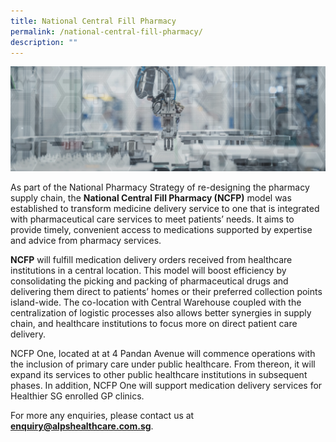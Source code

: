 ```yaml
---
title: National Central Fill Pharmacy
permalink: /national-central-fill-pharmacy/
description: ""
---
```

![](/images/alps_cwh_ncfp_interior_mockup_01_1920x640.png)

As part of the National Pharmacy Strategy of re-designing the pharmacy supply chain, the **National Central Fill Pharmacy (NCFP)** model was established to transform medicine delivery service to one that is integrated with pharmaceutical care services to meet patients’ needs. It aims to provide timely, convenient access to medications supported by expertise and advice from pharmacy services.

**NCFP** will fulfill medication delivery orders received from healthcare institutions in a central location. This model will boost efficiency by consolidating the picking and packing of pharmaceutical drugs and delivering them direct to patients’ homes or their preferred collection points island-wide. The co-location with Central Warehouse coupled with the centralization of logistic processes also allows better synergies in supply chain, and healthcare institutions to focus more on direct patient care delivery.

NCFP One, located at at 4 Pandan Avenue will commence operations with the inclusion of primary care under public healthcare. From thereon, it will expand its services to other public healthcare institutions in subsequent phases. In addition, NCFP One will support medication delivery services for Healthier SG enrolled GP clinics.

For more any enquiries, please contact us at **enquiry@alpshealthcare.com.sg**.